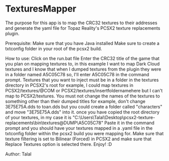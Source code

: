 # TexturesMapper 
The purpose for this app is to map the CRC32 textures to their addresses and generate the yaml file for Topaz Reality's PCSX2 texture replacements plugin.

Prerequisite:
Make sure that you have Java installed
Make sure to create a txtconfig folder in your root of the pcsx2 build.

How to use:
Click on the run.bat file 
Enter the CRC32 title of the game that you plan on mapping textures to, in this example I want to map Dark Cloud textures and I know that when I dumped textures from the plugin they were in a folder named A5C05C78 so, I'll enter A5C05C78 in the command prompt.
Textures that you want to inject must be in a folder in the textures directory in PCSX2's root for example, I could map textures in PCSX2/textures/@COM or PCSX2/textures/insertfoldernamehere but I can't map to PCSX2/textures.
You must not change the names of the textures to something other than their dumped titles for example, don't change 3E75E75A.dds to toan.dds but you could create a folder called "characters" and move "3E75E75A.dds" into it.
once you have copied the root directory of your textures, in my case it is "C:\Users\Talal\Desktop\pcsx2-texture-replacements\bin\textures\@DUMP\A5C05C78"
Paste it in the command prompt and you should have your textures mapped in a .yaml file in the txtconfig folder within the pcsx2 build you were mapping for.
Make sure that texture filtering is set to Bilinear (Forced) in PCSX2 and make sure that Replace Textures option is selected there.
Enjoy! :D

Author: Talal
